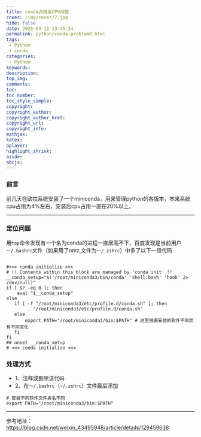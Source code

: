 ```yaml
---
title: conda占用高CPU问题
cover: /img/cover/7.jpg
hide: false
date: 2025-03-11 13:45:24
permalink: python/conda-problem0.html
tags:
 - Python
 - conda
categories:
 - Python
keywords:
description:
top_img:
comments:
toc:
toc_number:
toc_style_simple:
copyright:
copyright_author:
copyright_author_href:
copyright_url:
copyright_info:
mathjax:
katex:
aplayer:
highlight_shrink:
aside:
abcjs:
---
```

### 前言

前几天在欧拉系统安装了一个miniconda，用来管理python的各版本，本来系统cpu占用为4%左右，安装后cpu占用一直在20%以上。

---

### 定位问题

用`top`命令发现有一个名为conda的进程一直居高不下，百度发现是当前用户 `～/.bashrc`文件（如果用了omz,文件为`～/.zshrc`）中多了以下一段代码

```shell 

#>>> conda initialize >>>
# !! Contents within this block are managed by 'conda init' !!
__conda_setup="$('/root/miniconda3/bin/conda' 'shell.bash' 'hook' 2> /dev/null)"
if [ $? -eq 0 ]; then
    eval "$__conda_setup"
else
   if [ -f "/root/miniconda3/etc/profile.d/conda.sh" ]; then
        . "/root/miniconda3/etc/profile.d/conda.sh"
   else
       export PATH="/root/miniconda3/bin:$PATH" # 这里根据安装的软件不同而有不同变化
   fi
fi
## unset __conda_setup
# <<< conda initialize <<<

```

### 处理方式

- 1、注释或删除该代码
- 2、在`～/.bashrc`（`~/.zshrc`）文件最后添加

```shell 
# 安装不同软件文件夹名不同
export PATH="/root/miniconda3/bin:$PATH"
```

---

参考地址：https://blog.csdn.net/weixin_43495948/article/details/129459638
